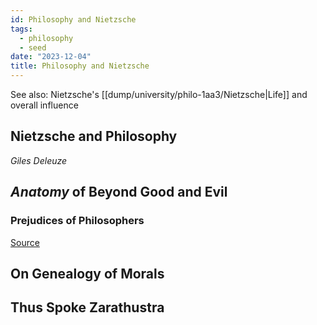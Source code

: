 ```yaml
---
id: Philosophy and Nietzsche
tags:
  - philosophy
  - seed
date: "2023-12-04"
title: Philosophy and Nietzsche
---
```


See also: Nietzsche's [[dump/university/philo-1aa3/Nietzsche|Life]] and overall influence

## Nietzsche and Philosophy

_Giles Deleuze_

## _Anatomy_ of Beyond Good and Evil

### Prejudices of Philosophers

[Source](https://www.marxists.org/reference/archive/nietzsche/1886/beyond-good-evil/ch01.htm)

## On Genealogy of Morals

## Thus Spoke Zarathustra
